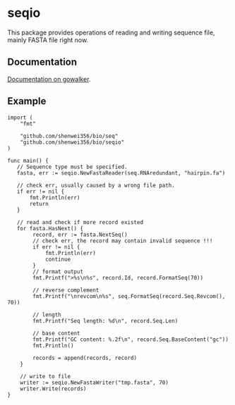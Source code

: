 seqio
=====

This package provides operations of reading and writing sequence file, mainly FASTA file right now.

Documentation
-------------
[Documentation on gowalker](http://gowalker.org/github.com/shenwei356/bio/seqio).

Example
-------

    import (
        "fmt"

        "github.com/shenwei356/bio/seq"
        "github.com/shenwei356/bio/seqio"
    )

    func main() {
       // Sequence type must be specified.
       fasta, err := seqio.NewFastaReader(seq.RNAredundant, "hairpin.fa")
    
       // check err, usually caused by a wrong file path.
       if err != nil {
           fmt.Println(err)
           return
       }

       // read and check if more record existed
       for fasta.HasNext() {
            record, err := fasta.NextSeq()
            // check err, the record may contain invalid sequence !!!
            if err != nil {
                fmt.Println(err)
                continue
            }
            // format output
            fmt.Printf(">%s\n%s", record.Id, record.FormatSeq(70))

            // reverse complement
            fmt.Printf("\nrevcom\n%s", seq.FormatSeq(record.Seq.Revcom(), 70))

            // length
            fmt.Printf("Seq length: %d\n", record.Seq.Len)

            // base content
            fmt.Printf("GC content: %.2f\n", record.Seq.BaseContent("gc"))
            fmt.Println()

            records = append(records, record)
        }

        // write to file
        writer := seqio.NewFastaWriter("tmp.fasta", 70)
        writer.Write(records)
    }
